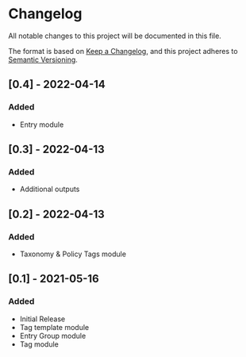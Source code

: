 # Changelog
All notable changes to this project will be documented in this file.

The format is based on [Keep a Changelog](https://keepachangelog.com/en/1.0.0/),
and this project adheres to [Semantic Versioning](https://semver.org/spec/v2.0.0.html).

## [0.4] - 2022-04-14
### Added
- Entry module

## [0.3] - 2022-04-13
### Added
- Additional outputs 


## [0.2] - 2022-04-13
### Added
- Taxonomy & Policy Tags module

## [0.1] - 2021-05-16
### Added
- Initial Release
- Tag template module
- Entry Group module
- Tag module
